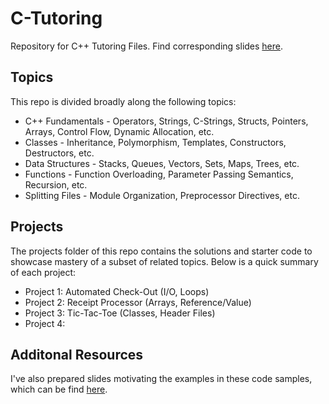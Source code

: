 # C-Tutoring
Repository for C++ Tutoring Files. Find corresponding slides [here](https://drive.google.com/drive/folders/1GFDiLcw0kYhzz-oqBZ3PTXw3i8utoxOz?usp=share_link).

## Topics

This repo is divided broadly along the following topics:
* C++ Fundamentals - Operators, Strings, C-Strings, Structs, Pointers, Arrays, Control Flow, Dynamic Allocation, etc.
* Classes - Inheritance, Polymorphism, Templates, Constructors, Destructors, etc.
* Data Structures - Stacks, Queues, Vectors, Sets, Maps, Trees, etc.
* Functions - Function Overloading, Parameter Passing Semantics, Recursion, etc.
* Splitting Files - Module Organization, Preprocessor Directives, etc.

## Projects

The projects folder of this repo contains the solutions and starter code to showcase mastery of a subset of related topics. Below is a quick summary of each project:

* Project 1: Automated Check-Out (I/O, Loops)
* Project 2: Receipt Processor (Arrays, Reference/Value)
* Project 3: Tic-Tac-Toe (Classes, Header Files)
* Project 4: 

## Additonal Resources

I've also prepared slides motivating the examples in these code samples, which can be find [here](https://drive.google.com/drive/folders/1GFDiLcw0kYhzz-oqBZ3PTXw3i8utoxOz?usp=share_link).
